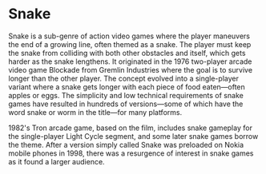 # Snake
Snake is a sub-genre of action video games where the player maneuvers the end of a growing line, often themed as a snake. The player must keep the snake from colliding with both other obstacles and itself, which gets harder as the snake lengthens. It originated in the 1976 two-player arcade video game Blockade from Gremlin Industries where the goal is to survive longer than the other player. The concept evolved into a single-player variant where a snake gets longer with each piece of food eaten—often apples or eggs. The simplicity and low technical requirements of snake games have resulted in hundreds of versions—some of which have the word snake or worm in the title—for many platforms.

1982's Tron arcade game, based on the film, includes snake gameplay for the single-player Light Cycle segment, and some later snake games borrow the theme. After a version simply called Snake was preloaded on Nokia mobile phones in 1998, there was a resurgence of interest in snake games as it found a larger audience.
